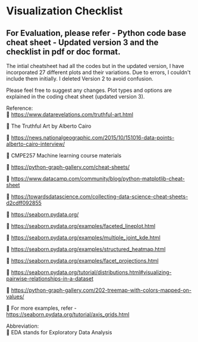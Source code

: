 # Visualization Checklist

## For Evaluation, please refer - Python code base cheat sheet - Updated version 3 and the checklist in pdf or doc format. 

The intial cheatsheet had all the codes but in the updated version, I have incorporated 27 different plots and their variations. Due to errors, I couldn't include them initially. I deleted Version 2 to avoid confusion.

Please feel free to suggest any changes. Plot types and options are explained in the coding cheat sheet (updated version 3).

Reference:     
	https://www.datarevelations.com/truthful-art.html

	The Truthful Art by Alberto Cairo

	https://news.nationalgeographic.com/2015/10/151016-data-points-alberto-cairo-interview/

	CMPE257 Machine learning course materials

	https://python-graph-gallery.com/cheat-sheets/

	https://www.datacamp.com/community/blog/python-matplotlib-cheat-sheet

	https://towardsdatascience.com/collecting-data-science-cheat-sheets-d2cdff092855

	https://seaborn.pydata.org/

	https://seaborn.pydata.org/examples/faceted_lineplot.html

	https://seaborn.pydata.org/examples/multiple_joint_kde.html

	https://seaborn.pydata.org/examples/structured_heatmap.html

	https://seaborn.pydata.org/examples/facet_projections.html

	https://seaborn.pydata.org/tutorial/distributions.html#visualizing-pairwise-relationships-in-a-dataset

	https://python-graph-gallery.com/202-treemap-with-colors-mapped-on-values/

	For more examples, refer - https://seaborn.pydata.org/tutorial/axis_grids.html

Abbreviation:  
	EDA stands for Exploratory Data Analysis


